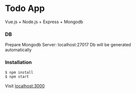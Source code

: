 # Todo App
Vue.js + Node.js + Express + Mongodb

### DB
Prepare Mongodb Server: localhost:27017
Db will be generated automatically

### Installation
```sh
$ npm install
$ npm start
```
Visit [localhost:3000](http://localhost:3000/)